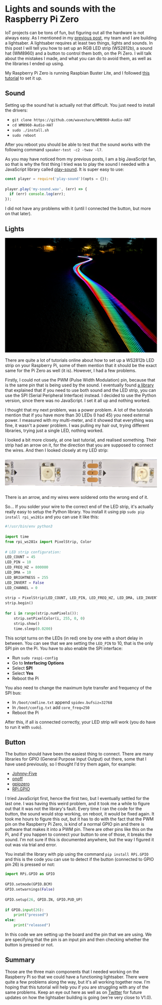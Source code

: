# Lights and sounds with the Raspberry Pi Zero

IoT projects can be tons of fun, but figuring out all the hardware is not always easy. As I mentioned in my [previous post](https://medium.com/@gerybbg/lightsaber-prototyping-with-the-nordic-thingy-52-890d54493b86), my team and I are building a lightsaber. A lightsaber requires at least two things, lights and sounds. In this post I will tell you how to set up an RGB LED strip (WS2812b), a sound hat (WM8960) and a button to control them both, on the Pi Zero. I will talk about the mistakes I made, and what you can do to avoid them, as well as the libraries I ended up using.

My Raspberry Pi Zero is running Raspbian Buster Lite, and I followed [this tutorial](https://www.losant.com/blog/getting-started-with-the-raspberry-pi-zero-w-without-a-monitor) to set it up.

## Sound

Setting up the sound hat is actually not that difficult. You just need to install the drivers:

- `git clone https://github.com/waveshare/WM8960-Audio-HAT`
- `cd WM8960-Audio-HAT`
- `sudo ./install.sh`
- `sudo reboot`

After you reboot you should be able to test that the sound works with the following command `speaker-test -c2 -twav -l7`.

As you may have noticed from my previous posts, I am a big JavaScript fan, so that is why the first thing I tried was to play the sound I needed with a JavaScript library called [play-sound](https://www.npmjs.com/package/play-sound). It is super easy to use:

```js
const player = require('play-sound')(opts = {});

player.play('my-sound.wav', (err) => {
  if (err) console.log(err);
});
```

I did not have any problems with it (until I connected the button, but more on that later).

## Lights

![RGB LED strip](images/lights.jpg "")

There are quite a lot of tutorials online about how to set up a WS2812b LED strip on your Raspberry Pi, some of them mention that it should be the exact same for the Pi Zero as well (it is). However, I had a few problems.

Firstly, I could not use the PWM (Pulse Width Modulation) pin, because that is the same pin that is being used by the sound. I eventually found [a library](https://github.com/jgarff/rpi_ws281x) that explained that if you need to use both sound and the LED strip, you can use the SPI (Serial Peripheral Interface) instead. I decided to use the Python version, since there was no JavaScript. I set it all up and nothing worked.

I thought that my next problem, was a power problem. A lot of the tutorials mention that if you have more than 30 LEDs (I had 45) you need external power. I measured with my multi-meter, and it showed that everything was fine, it wasn't a power problem. I was pulling my hair out, trying different libraries, trying just a single LED, nothing worked.

I looked a bit more closely, at one last tutorial, and realised something. Their strip had an arrow on it, for the direction that you are supposed to connect the wires. And then I looked closely at my LED strip:

![Close up of LED strip with arrow](images/close.png "")

There is an arrow, and my wires were soldered onto the wrong end of it.

So... If you solder your wire to the correct end of the LED strip, it's actually really easy to setup the Python library. You install it using pip `sudo pip install rpi_ws281x` and you can use it like this:

```python
#!/usr/bin/env python3

import time
from rpi_ws281x import PixelStrip, Color

# LED strip configuration:
LED_COUNT = 45
LED_PIN = 10
LED_FREQ_HZ = 800000
LED_DMA = 10
LED_BRIGHTNESS = 255
LED_INVERT = False
LED_CHANNEL = 0

strip = PixelStrip(LED_COUNT, LED_PIN, LED_FREQ_HZ, LED_DMA, LED_INVERT, LED_BRIGHTNESS, LED_CHANNEL)
strip.begin()

for i in range(strip.numPixels()):
    strip.setPixelColor(i, 255, 0, 0)
    strip.show()
    time.sleep(0.0200)
```

This script turns on the LEDs (in red) one by one with a short delay in between. You can see that we are setting the `LED_PIN` to 10, that is the only SPI pin on the Pi. You have to also enable the SPI interface:

- Run `sudo raspi-config`
- Go to **Interfacing Options**
- Select **SPI**
- Select **Yes**
- Reboot the Pi

You also need to change the maximum byte transfer and frequency of the SPI bus:

- In `/boot/cmdline.txt` append `spidev.bufsiz=32768`
- In `/boot/config.txt` add `core_freq=250`
- Reboot the Pi

After this, if all is connected correctly, your LED strip will work (you do have to run it with `sudo`).

## Button

The button should have been the easiest thing to connect. There are many libraries for GPIO (General Purpose Input Output) out there, some that I have used previously, so I thought I'd try them again, for example:

- [Johnny-Five](http://johnny-five.io/)
- [onoff](https://www.npmjs.com/package/onoff)
- [gpiozero](https://gpiozero.readthedocs.io/en/stable/index.html)
- [RPi.GPIO](https://pypi.org/project/RPi.GPIO/)

I tried JavaScript first, hence the first two, but I eventually settled for the last one. I was having this weird problem, and it took me a while to figure out that it was not the library's fault. Every time I ran the code for the button, the sound would stop working, on reboot, it would be fixed again. It took me hours to figure this out, but it has to do with the fact that the PWM pin on the Raspberry Pi Zero, is kind of a normal GPIO pin and there is software that makes it into a PWM pin. There are other pins like this on the Pi, and if you happen to connect your button to one of those, it breaks the sound. I'm not sure if this is documented anywhere, but the way I figured it out was via trial and error.

You install the library with pip using the command `pip install RPi.GPIO` and this is the code you can use to detect if the button (connected to GPIO pin 26) is pressed or not:

```python
import RPi.GPIO as GPIO

GPIO.setmode(GPIO.BCM)
GPIO.setwarnings(False)

GPIO.setup(26, GPIO.IN, GPIO.PUD_UP)

if GPIO.input(26):
    print("pressed")
else:
    print("released")
```

In this code we are setting up the board and the pin that we are using. We are specifying that the pin is an input pin and then checking whether the button is pressed or not.

## Summary

Those are the three main components that I needed working on the Raspberry Pi so that we could have a functioning lightsaber. There were quite a few problems along the way, but it's all working together now. I'm hoping that this tutorial will help you if you are struggling with any of the same problems. Keep an eye out here as well as on [Twitter](https://twitter.com/GerybBg) for future updates on how the lightsaber building is going (we're very close to V1.0).